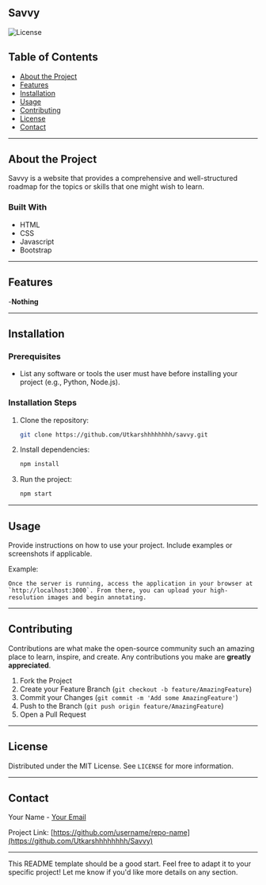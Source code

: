 ## Savvy

![License](https://img.shields.io/badge/license-MIT-blue.svg)

## Table of Contents

- [About the Project](#about-the-project)
- [Features](#features)
- [Installation](#installation)
- [Usage](#usage)
- [Contributing](#contributing)
- [License](#license)
- [Contact](#contact)

---

## About the Project

Savvy is a website that provides a comprehensive and well-structured roadmap for the topics or skills that one might wish to learn.


### Built With
- HTML
- CSS
- Javascript
- Bootstrap

---

## Features

-**Nothing**

---

## Installation

### Prerequisites

- List any software or tools the user must have before installing your project (e.g., Python, Node.js).

### Installation Steps

1. Clone the repository:
   ```bash
   git clone https://github.com/Utkarshhhhhhhh/savvy.git
   ```
2. Install dependencies:
   ```bash
   npm install
   ```
3. Run the project:
   ```bash
   npm start
   ```

---

## Usage

Provide instructions on how to use your project. Include examples or screenshots if applicable.

Example:
```
Once the server is running, access the application in your browser at `http://localhost:3000`. From there, you can upload your high-resolution images and begin annotating.
```

---

## Contributing

Contributions are what make the open-source community such an amazing place to learn, inspire, and create. Any contributions you make are **greatly appreciated**.

1. Fork the Project
2. Create your Feature Branch (`git checkout -b feature/AmazingFeature`)
3. Commit your Changes (`git commit -m 'Add some AmazingFeature'`)
4. Push to the Branch (`git push origin feature/AmazingFeature`)
5. Open a Pull Request

---

## License

Distributed under the MIT License. See `LICENSE` for more information.

---

## Contact

Your Name - [Your Email](mailto:utkarshsaxenagzb@gmail.com)

Project Link: [https://github.com/username/repo-name](https://github.com/Utkarshhhhhhhh/Savvy)

---

This README template should be a good start. Feel free to adapt it to your specific project! Let me know if you'd like more details on any section.
